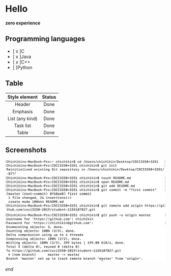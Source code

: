 # Hello
**zero experience**

## Programming languages
- [ x ]C
- [ x ]Java
- [ x ]C++
- [ ]Python

## Table
| Style element |  Status  |
|:-----------------:|:--------------:|
|Header|Done|
|Emphasis|Done|
|List (any kind)|Done|
|Task list|Done|
|Table|Done|

## Screenshots
![avatar](https://github.com/csci3250-2019/student-1155107827/blob/master/1.png)
![avatar](https://github.com/csci3250-2019/student-1155107827/blob/master/2.png)
![avatar](https://github.com/csci3250-2019/student-1155107827/blob/master/3.png)

*end*



